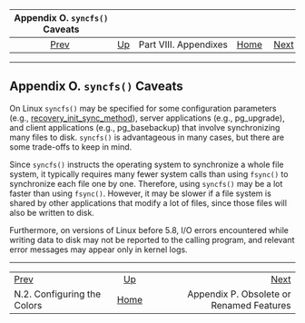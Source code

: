 <!--?xml version="1.0" encoding="UTF-8" standalone="no"?-->

|              Appendix O. `syncfs()` Caveats             |                                               |                       |                                                       |                                                                            |
| :-----------------------------------------------------: | :-------------------------------------------- | :-------------------: | ----------------------------------------------------: | -------------------------------------------------------------------------: |
| [Prev](color-which.html "N.2. Configuring the Colors")  | [Up](appendixes.html "Part VIII. Appendixes") | Part VIII. Appendixes | [Home](index.html "PostgreSQL 17devel Documentation") |  [Next](appendix-obsolete.html "Appendix P. Obsolete or Renamed Features") |

***

## Appendix O. `syncfs()` Caveats

[]()

On Linux `syncfs()` may be specified for some configuration parameters (e.g., [recovery\_init\_sync\_method](runtime-config-error-handling.html#GUC-RECOVERY-INIT-SYNC-METHOD)), server applications (e.g., pg\_upgrade), and client applications (e.g., pg\_basebackup) that involve synchronizing many files to disk. `syncfs()` is advantageous in many cases, but there are some trade-offs to keep in mind.

Since `syncfs()` instructs the operating system to synchronize a whole file system, it typically requires many fewer system calls than using `fsync()` to synchronize each file one by one. Therefore, using `syncfs()` may be a lot faster than using `fsync()`. However, it may be slower if a file system is shared by other applications that modify a lot of files, since those files will also be written to disk.

Furthermore, on versions of Linux before 5.8, I/O errors encountered while writing data to disk may not be reported to the calling program, and relevant error messages may appear only in kernel logs.

***

|                                                         |                                                       |                                                                            |
| :------------------------------------------------------ | :---------------------------------------------------: | -------------------------------------------------------------------------: |
| [Prev](color-which.html "N.2. Configuring the Colors")  |     [Up](appendixes.html "Part VIII. Appendixes")     |  [Next](appendix-obsolete.html "Appendix P. Obsolete or Renamed Features") |
| N.2. Configuring the Colors                             | [Home](index.html "PostgreSQL 17devel Documentation") |                                   Appendix P. Obsolete or Renamed Features |
